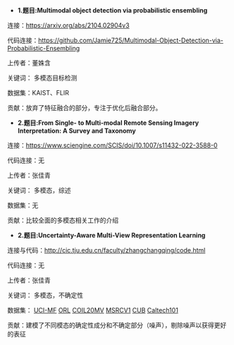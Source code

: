 
- **1.题目:Multimodal object detection via probabilistic ensembling**

连接：https://arxiv.org/abs/2104.02904v3

代码连接：https://github.com/Jamie725/Multimodal-Object-Detection-via-Probabilistic-Ensembling

上传者：董姝含

关键词： 多模态目标检测

数据集：KAIST、FLIR

贡献：放弃了特征融合的部分，专注于优化后融合部分。




- **2.题目:From Single- to Multi-modal Remote Sensing Imagery Interpretation: A Survey and Taxonomy**

连接：https://www.sciengine.com/SCIS/doi/10.1007/s11432-022-3588-0

代码连接：无

上传者：张佳青

关键词： 多模态，综述

数据集：无

贡献：比较全面的多模态相关工作的介绍




- **2.题目:Uncertainty-Aware Multi-View Representation Learning**

连接与代码：http://cic.tju.edu.cn/faculty/zhangchangqing/code.html

代码连接：无

上传者：张佳青

关键词： 多模态，不确定性

数据集：
[UCI-MF](https://archive.ics.uci.edu/ml/datasets/Multiple+Features) 
[ORL](http://www.cl.cam.ac.uk/research/dtg/attarchive/facedatabase.html) 
[COIL20MV](http://www.cs.columbia.edu/CAVE/software/softlib/)
[MSRCV1](http://www.vision.caltech.edu/visipedia/CUB-200.html)
[CUB](https://radimrehurek.com/gensim/models/doc2vec.html)
[Caltech101](http://www.vision.caltech.edu/Image_Datasets/Caltech101)

贡献：建模了不同模态的确定性成分和不确定部分（噪声），剔除噪声以获得更好的表征
